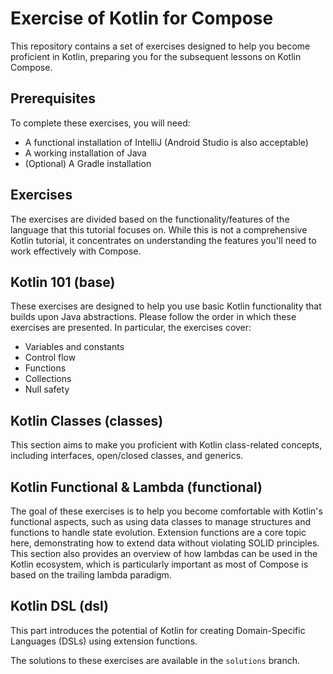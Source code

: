 # Exercise of Kotlin for Compose

This repository contains a set of exercises designed to help you become proficient in Kotlin, preparing you for the subsequent lessons on Kotlin Compose.

## Prerequisites

To complete these exercises, you will need:
- A functional installation of IntelliJ (Android Studio is also acceptable)
- A working installation of Java
- (Optional) A Gradle installation

## Exercises

The exercises are divided based on the functionality/features of the language that this tutorial focuses on. While this is not a comprehensive Kotlin tutorial, it concentrates on understanding the features you'll need to work effectively with Compose.

## Kotlin 101 (base)
These exercises are designed to help you use basic Kotlin functionality that builds upon Java abstractions. 
Please follow the order in which these exercises are presented.
In particular, the exercises cover:
- Variables and constants
- Control flow
- Functions
- Collections
- Null safety

## Kotlin Classes (classes)
This section aims to make you proficient with Kotlin class-related concepts, including interfaces, open/closed classes, and generics.

## Kotlin Functional & Lambda (functional)
The goal of these exercises is to help you become comfortable with Kotlin's functional aspects, 
such as using data classes to manage structures and functions to handle state evolution.
Extension functions are a core topic here, 
demonstrating how to extend data without violating SOLID principles. 
This section also provides an overview of how lambdas can be used in the Kotlin ecosystem, 
which is particularly important as most of Compose is based on the trailing lambda paradigm.

## Kotlin DSL (dsl)

This part introduces the potential of Kotlin for creating Domain-Specific Languages (DSLs) using extension functions.

The solutions to these exercises are available in the `solutions` branch.
